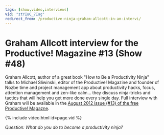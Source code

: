 ```yaml
---
tags: [show,video,interviews]
vid: "ztYIuC_7Iag"
redirect_from: /productive-ninja-graham-allcott-in-an-intervi/
---
```


# Graham Allcott interview for the Productive! Magazine #13 (Show #48)


Graham Allcott, author of a great book "How to Be a Productivity Ninja" talks to Michael Sliwinski, editor of the Productive! Magazine and founder of Nozbe time and project management app about productivity hacks, focus, attention management and zen-like calm... they discuss ninja-tricks and tactics that will help you get more done every single day. Full interview with Graham will be available in the [August 2012 issue (#13) of the free Productive! Magazne](http://productivemag.com/13).

{% include video.html id=page.vid %}

_Question:_ _What do you do to become a productivity ninja?_

[n]: https://michael.gratis/nozbe